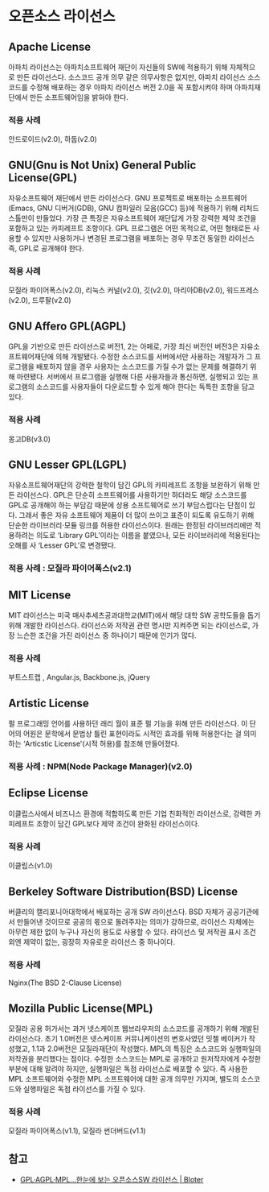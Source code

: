 # 오픈소스 라이선스

## Apache License

아파치 라이선스는 아파치소프트웨어 재단이 자신들의 SW에 적용하기 위해 자체적으로 만든 라이선스다. 소스코드 공개 의무 같은 의무사항은 없지만, 아파치 라이선스 소스코드를 수정해 배포하는 경우 아파치 라이선스 버전 2.0을 꼭 포함시켜야 하며 아파치재단에서 만든 소프트웨어임을 밝혀야 한다.

### 적용 사례

안드로이드(v2.0), 하둡(v2.0)

## GNU(Gnu is Not Unix) General Public License(GPL)

자유소프트웨어 재단에서 만든 라이선스다. GNU 프로젝트로 배포하는 소프트웨어(Emacs, GNU 디버거(GDB), GNU 컴파일러 모음(GCC) 등)에 적용하기 위해 리처드 스톨만이 만들었다. 가장 큰 특징은 자유소프트웨어 재단답게 가장 강력한 제약 조건을 포함하고 있는 카피레프트 조항이다. GPL 프로그램은 어떤 목적으로, 어떤 형태로든 사용할 수 있지만 사용하거나 변경된 프로그램을 배포하는 경우 무조건 동일한 라이선스 즉, GPL로 공개해야 한다.

### 적용 사례

모질라 파이어폭스(v2.0), 리눅스 커널(v2.0), 깃(v2.0), 마리아DB(v2.0), 워드프레스(v2.0), 드루팔(v2.0)

## GNU Affero GPL(AGPL)

GPL을 기반으로 만든 라이선스로 버전1, 2는 아페로, 가장 최신 버전인 버전3은 자유소프트웨어재단에 의해 개발됐다. 수정한 소스코드를 서버에서만 사용하는 개발자가 그 프로그램을 배포하지 않을 경우 사용자는 소스코드를 가질 수가 없는 문제를 해결하기 위해 마련됐다. 서버에서 프로그램을 실행해 다른 사용자들과 통신하면, 실행되고 있는 프로그램의 소스코드를 사용자들이 다운로드할 수 있게 해야 한다는 독특한 조항을 담고 있다.

### 적용 사례

몽고DB(v3.0)

## GNU Lesser GPL(LGPL)

자유소프트웨어재단의 강력한 철학이 담긴 GPL의 카피레프트 조항을 보완하기 위해 만든 라이선스다. GPL은 단순히 소프트웨어를 사용하기만 하더라도 해당 소스코드를 GPL로 공개해야 하는 부담감 때문에 상용 소프트웨어로 쓰기 부담스럽다는 단점이 있다. 그래서 좋은 자유 소프트웨어 제품이 더 많이 쓰이고 표준이 되도록 유도하기 위해 단순한 라이브러리·모듈 링크를 허용한 라이선스이다. 원래는 한정된 라이브러리에만 적용하려는 의도로 ‘Library GPL’이라는 이름을 붙였으나, 모든 라이브러리에 적용된다는 오해를 사 ‘Lesser GPL’로 변경됐다.

### 적용 사례 : 모질라 파이어폭스(v2.1)

## MIT License

MIT 라이선스는 미국 매사추세츠공과대학교(MIT)에서 해당 대학 SW 공학도들을 돕기 위해 개발한 라이선스다. 라이선스와 저작권 관련 명시만 지켜주면 되는 라이선스로, 가장 느슨한 조건을 가진 라이선스 중 하나이기 때문에 인기가 많다.

### 적용 사례

부트스트랩 , Angular.js, Backbone.js, jQuery

## Artistic License

펄 프로그래밍 언어를 사용하던 래리 월이 표준 펄 기능을 위해 만든 라이선스다. 이 단어의 어원은 문학에서 문법상 틀린 표현이라도 시적인 효과를 위해 허용한다는 걸 의미하는 ‘Articstic License'(시적 허용)를 참조해 만들어졌다.

### 적용 사례 : NPM(Node Package Manager)(v2.0)

## Eclipse License

이클립스사에서 비즈니스 환경에 적합하도록 만든 기업 친화적인 라이선스로, 강력한 카피레프트 조항이 담긴 GPL보다 제약 조건이 완화된 라이선스이다.

### 적용 사례

이클립스(v1.0)

## Berkeley Software Distribution(BSD) License

버클리의 캘리포니아대학에서 배포하는 공개 SW 라이선스다. BSD 자체가 공공기관에서 만들어낸 것이므로 공공의 몫으로 돌려주자는 의미가 강하므로, 라이선스 자체에는 아무런 제한 없이 누구나 자신의 용도로 사용할 수 있다. 라이선스 및 저작권 표시 조건 외엔 제약이 없는, 굉장히 자유로운 라이선스 중 하나이다.

### 적용 사례

Nginx(The BSD 2-Clause License)

## Mozilla Public License(MPL)

모질라 공용 허가서는 과거 넷스케이프 웹브라우저의 소스코드를 공개하기 위해 개발된 라이선스다. 초기 1.0버전은 넷스케이프 커뮤니케이션의 변호사였던 밋첼 베이커가 작성했고, 1.1과 2.0버전은 모질라재단이 작성했다. MPL의 특징은 소스코드와 실행파일의 저작권을 분리했다는 점이다. 수정한 소스코드는 MPL로 공개하고 원저작자에게 수정한 부분에 대해 알려야 하지만, 실행파일은 독점 라이선스로 배포할 수 있다. 즉 사용한 MPL 소프트웨어와 수정한 MPL 소프트웨어에 대한 공개 의무만 가지며, 별도의 소스코드와 실행파일은 독점 라이선스를 가질 수 있다.

### 적용 사례

모질라 파이어폭스(v1.1), 모질라 썬더버드(v1.1)

## 참고

* [GPL·AGPL·MPL…한눈에 보는 오픈소스SW 라이선스 | Bloter](http://www.bloter.net/archives/209318)
